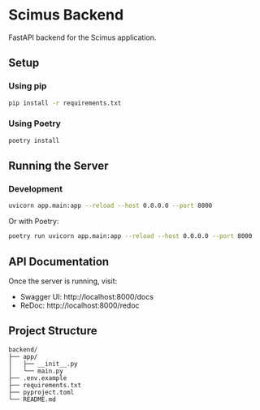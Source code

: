# Scimus Backend

FastAPI backend for the Scimus application.

## Setup

### Using pip

```bash
pip install -r requirements.txt
```

### Using Poetry

```bash
poetry install
```

## Running the Server

### Development

```bash
uvicorn app.main:app --reload --host 0.0.0.0 --port 8000
```

Or with Poetry:

```bash
poetry run uvicorn app.main:app --reload --host 0.0.0.0 --port 8000
```

## API Documentation

Once the server is running, visit:

- Swagger UI: http://localhost:8000/docs
- ReDoc: http://localhost:8000/redoc

## Project Structure

```
backend/
├── app/
│   ├── __init__.py
│   └── main.py
├── .env.example
├── requirements.txt
├── pyproject.toml
└── README.md
```
